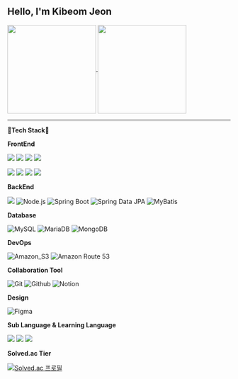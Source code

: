 Hello, I'm Kibeom Jeon
---
<a href="https://github.com/anuraghazra/github-readme-stats">
  <img height=200 align="center" src="https://github-readme-stats.vercel.app/api?username=woodart8&theme=tokyonight)" />
</a> 
<a href="https://github.com/anuraghazra/convoychat">
  <img height=200 align="center" src="https://github-readme-stats.vercel.app/api/top-langs?username=woodart8&layout=compact&langs_count=8&card_width=300" />
</a>

---

**📘Tech Stack📘**

**FrontEnd**

<img src="https://img.shields.io/badge/HTML5-E34F26?style=flat&logo=HTML5&logoColor=white"> <img src="https://img.shields.io/badge/CSS3-1572B6?style=flat&logo=CSS3&logoColor=white"> <img src="https://img.shields.io/badge/JavaScript-F7DF1E?style=flat&logo=JavaScript&logoColor=white"> <img src="https://img.shields.io/badge/TypeScript-3178C6?style=flat&logo=TypeScript&logoColor=white"> 

<img src="https://img.shields.io/badge/React-61DAFB?style=flat&logo=React&logoColor=white"> <img src="https://img.shields.io/badge/Next.JS-333333?style=flat&logo=nextdotjs&logoColor=white"> <img src="https://img.shields.io/badge/Tailwind CSS-06B6D4?style=flat&logo=tailwindcss&logoColor=white"> <img src="https://img.shields.io/badge/Recoil-3578E5?style=flat&logo=recoil&logoColor=white"> 

**BackEnd**

<img src="https://img.shields.io/badge/Java-007396?style=flat&logo=OpenJDK&logoColor=white"/> ![Node.js](https://img.shields.io/badge/Node.js-339933?style=flat&logo=Node.js&logoColor=white) 
![Spring Boot](https://img.shields.io/badge/Spring_Boot-3-6DB33F.svg?&logo=spring-boot&color=lightgreen)
![Spring Data JPA](https://img.shields.io/badge/Spring_Data_JPA-6DB33F.svg?&logo=spring-data-JPA)
![MyBatis](https://img.shields.io/badge/MyBatis-FE6602.svg?&logo=mybatis5&logoColor=white&color=FE6602)

**Database**

![MySQL](https://img.shields.io/badge/MySQL-4479A1?style=flat&logo=mysql&logoColor=white)
![MariaDB](https://img.shields.io/badge/MariaDB-003545?style=flat&logo=mariadb&logoColor=white)
![MongoDB](https://img.shields.io/badge/MongoDB-47A248?style=flat&logo=mongodb&logoColor=white) 

**DevOps**

![Amazon_S3](https://img.shields.io/badge/Amazon_S3-569A31?style=flat&logo=amazons3&logoColor=white) 
![Amazon Route 53](https://img.shields.io/badge/Route_53-8C4FFF?style=flat&logo=amazonroute53&logoColor=white)

**Collaboration Tool**

![Git](https://img.shields.io/badge/Git-F05032?style=flat&logo=Git&logoColor=white)
![Github](https://img.shields.io/badge/GitHub-181717?style=flat&logo=GitHub&logoColor=white)
![Notion](https://img.shields.io/badge/Notion-000000?style=flat&logo=Notion&logoColor=white)

**Design**

![Figma](https://img.shields.io/badge/Figma-F24E1E?style=flat&logo=Figma&logoColor=white)

**Sub Language & Learning Language**

<img src="https://img.shields.io/badge/C-A8B9CC?style=flat&logo=c&logoColor=white"> <img src="https://img.shields.io/badge/C++-00599C?style=flat&logo=cplusplus&logoColor=white"> <img src="https://img.shields.io/badge/Python-3776AB?style=flat&logo=Python&logoColor=white"> 

**Solved.ac Tier**

[![Solved.ac
프로필](http://mazassumnida.wtf/api/v2/generate_badge?boj=kibeom920)](https://solved.ac/kibeom920)
